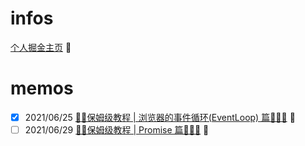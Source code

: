 # infos

[个人掘金主页](https://juejin.cn/user/2752832849071262/posts) 👣

# memos

- [x] 2021/06/25 [🤱🏻保姆级教程 | 浏览器的事件循环(EventLoop) 篇🕵🏻‍♂️](https://github.com/kiki1027/memos/issues/1) 🎸 
- [ ] 2021/06/29 [🤱🏻保姆级教程 | Promise 篇🕵🏻‍♂️](https://github.com/kiki1027/memos/issues/2) 🎸 
